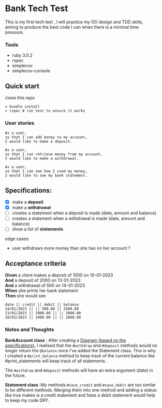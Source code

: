 # Bank Tech Test

This is my first tech test , I will practice my OO design and TDD skills, aiming to produce the best code I can when there is a minimal time pressure.

### Tools

- ruby 3.0.2
- rspec
- simplecov
- simplecov-console

## Quick start

clone this repo

```
> bundle install
> rspec # run test to ensure it works
```

### User stories

```
As a user,
so that I can add money to my account,
I would like to make a deposit.
```

```
As a user,
so that I can retrieve money from my account,
I would like to make a withdrawal.
```

```
As a user,
so that I can see how I used my money,
I would like to see my bank statement.
```

## Specifications:

- [x] make a **deposit**
- [x] make a **withdrawal**
- [ ] creates a statement when a deposit is made (date, amount and balance)
- [ ] creates a statement when a withdrawal is made (date, amount and balance)
- [ ] show a list of **statements**

edge cases:

- user withdraws more money than she has on her account ?

## Acceptance criteria

**Given** a client makes a deposit of 1000 on 10-01-2023  
**And** a deposit of 2000 on 13-01-2023  
**And** a withdrawal of 500 on 14-01-2023  
**When** she prints her bank statement  
**Then** she would see

```
date || credit || debit || balance
14/01/2023 || || 500.00 || 2500.00
13/01/2023 || 2000.00 || || 3000.00
10/01/2023 || 1000.00 || || 1000.00
```

### Notes and Thoughts

**BankAccount class** : After creating a [Diagram (based on the specifications)](./img/Screenshot%202022-01-31%20at%2016.45.12.png), I realised that the `#withdraw` and `#deposit` methods would no longer return the `@balance` once I've added the Statement class.
This is why I created a `#print_balance` method to keep track of the current balance like #print_statements will keep track of all statements.

The `#withdraw` and `#deposit` methods will have an extra argument (date) in the future.

**Statement class** :My methods `#save_credit` and `#save_debit` are too similar to be different methods.
Merging them into one method and adding a status: like true makes is a credit statement and false a debit statement would help to keep my code DRY.
